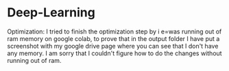 # Deep-Learning
Optimization:
    I tried to finish the optimization step by i e=was running out of ram memory on google colab, to prove that in the output folder
    I have put a screenshot with my google drive page where you can see that I don't have any memory. I am sorry that I couldn't figure how to do the changes without running out
    of ram.
